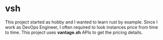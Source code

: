 # vsh

This project started as hobby and I wanted to learn rust by example. Since I work as DevOps Engineer, I often required to look instances price from time to time.
This project uses **vantage.sh** APIs to get the pricing details.
